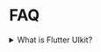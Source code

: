 # FAQ

<details>

<summary>What is Flutter UIkit?</summary>

Flutter UIkit is a collection of pre-designed user interface elements for the Flutter framework, such as buttons, forms, and navigation menus.

</details>

